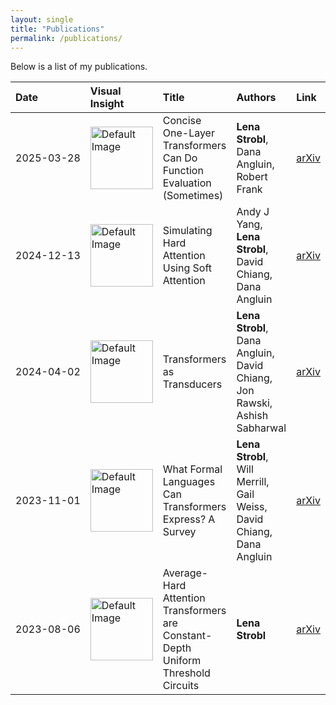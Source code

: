 ```yaml
---
layout: single
title: "Publications"
permalink: /publications/
---
```


Below is a list of my publications.

<table style="width: 100%; table-layout: auto; border-collapse: collapse;">
  <thead>
    <tr>
      <th style="text-align: left; white-space: nowrap;">Date</th>
      <th style="text-align: left;">Visual Insight</th>
      <th style="text-align: left;">Title</th>
      <th style="text-align: left;">Authors</th>
      <th style="text-align: left; white-space: nowrap;">Link</th>
    </tr>
  </thead>
  <tbody>
    <tr>
      <td style="white-space: nowrap;">2025-03-28</td>
      <td><img src="/assets/images/publications/transformer_function_eval.jpg" alt="Default Image" width="100"></td>
      <td>Concise One-Layer Transformers Can Do Function Evaluation (Sometimes)</td>
      <td><strong>Lena Strobl</strong>, Dana Angluin, Robert Frank</td>
      <td><a href="https://arxiv.org/abs/2503.22076">arXiv</a></td>
    </tr>
    <tr>
      <td style="white-space: nowrap;">2024-12-13</td>
      <td><img src="/assets/images/publications/simulating_hard_attention.jpg" alt="Default Image" width="100"></td>
      <td>Simulating Hard Attention Using Soft Attention</td>
      <td>Andy J Yang, <strong>Lena Strobl</strong>, David Chiang, Dana Angluin</td>
      <td><a href="https://arxiv.org/abs/2412.09925">arXiv</a></td>
    </tr>
    <tr>
      <td style="white-space: nowrap;">2024-04-02</td>
      <td><img src="/assets/images/publications/transformers_as_transducers.jpg" alt="Default Image" width="100"></td>
      <td>Transformers as Transducers</td>
      <td><strong>Lena Strobl</strong>, Dana Angluin, David Chiang, Jon Rawski, Ashish Sabharwal</td>
      <td><a href="https://arxiv.org/abs/2404.02040">arXiv</a></td>
    </tr>
    <tr>
      <td style="white-space: nowrap;">2023-11-01</td>
      <td><img src="/assets/images/publications/formal_languages_transformers.jpg" alt="Default Image" width="100"></td>
      <td>What Formal Languages Can Transformers Express? A Survey</td>
      <td><strong>Lena Strobl</strong>, Will Merrill, Gail Weiss, David Chiang, Dana Angluin</td>
      <td><a href="https://arxiv.org/abs/2311.00208">arXiv</a></td>
    </tr>
    <tr>
      <td style="white-space: nowrap;">2023-08-06</td>
      <td><img src="/assets/images/publications/average_hard_attention.jpg" alt="Default Image" width="100"></td>
      <td>Average-Hard Attention Transformers are Constant-Depth Uniform Threshold Circuits</td>
      <td><strong>Lena Strobl</strong></td>
      <td><a href="https://arxiv.org/abs/2308.03212">arXiv</a></td>
    </tr>
  </tbody>
</table>
